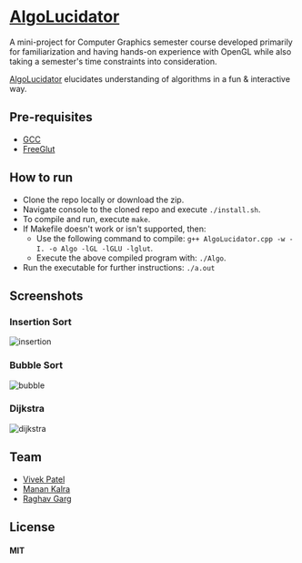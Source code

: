 # **[AlgoLucidator](https://goo.gl/w0qlQf)**

A mini-project for Computer Graphics semester course developed primarily for familiarization and having hands-on experience with OpenGL while also taking a semester's time constraints into consideration.

[AlgoLucidator](https://goo.gl/w0qlQf) elucidates understanding of algorithms in a fun & interactive way.


## Pre-requisites

* [GCC](https://gnu.gcc.org)
* [FreeGlut](https://freeglut.sourceforge.net)

## How to run

* Clone the repo locally or download the zip.
* Navigate console to the cloned repo and execute `./install.sh`.
* To compile and run, execute `make`.
* If Makefile doesn't work or isn't supported, then:
	* Use the following command to compile: `g++ AlgoLucidator.cpp -w -I. -o Algo -lGL -lGLU -lglut`.
	* Execute the above compiled program with: `./Algo`. 
* Run the executable for further instructions: `./a.out` 
 
## Screenshots
### Insertion Sort
![insertion](https://cloud.githubusercontent.com/assets/12759088/26484489/0f3ca7e0-4210-11e7-8773-2f3da6777545.jpg)
### Bubble Sort
![bubble](https://cloud.githubusercontent.com/assets/12759088/26484488/0f38c030-4210-11e7-8e60-b5143c8787b4.jpg)
### Dijkstra
![dijkstra](https://cloud.githubusercontent.com/assets/12759088/26484490/0f3c9ef8-4210-11e7-9d0d-8b253aa77033.jpg)

## Team

* [Vivek Patel](https://github.com/Necrote) 
* [Manan Kalra](https://github.com/manankalra) 
* [Raghav Garg](https://github.com/gargraghav) 

## License

#### MIT
